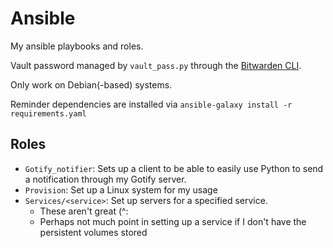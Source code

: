 # Ansible

My ansible playbooks and roles.

Vault password managed by `vault_pass.py` through the [Bitwarden CLI](https://bitwarden.com/help/cli/).

Only work on Debian(-based) systems.

Reminder dependencies are installed via `ansible-galaxy install -r requirements.yaml`


## Roles
- `Gotify_notifier`: Sets up a client to be able to easily use Python to send a notification through my Gotify server.
- `Provision`: Set up a Linux system for my usage
- `Services/<service>`: Set up servers for a specified service.
    - These aren't great (^:
    - Perhaps not much point in setting up a service if I don't have the persistent volumes stored

